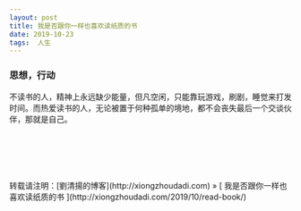 ```yaml
---
layout: post  
title: 我是否跟你一样也喜欢读纸质的书 
date: 2019-10-23  
tags:  人生
---
```

### 思想，行动  

不读书的人，精神上永远缺少能量，但凡空闲，只能靠玩游戏，刷剧，睡觉来打发时间。而热爱读书的人，无论被置于何种孤单的境地，都不会丧失最后一个交谈伙伴，那就是自己。




<br/> 
<br/> 
<br/> 
<br/> 
<br/> 
转载请注明：[劉清揚的博客](http://xiongzhoudadi.com) » [ 我是否跟你一样也喜欢读纸质的书  ](http://xiongzhoudadi.com/2019/10/read-book/)  
<br/>